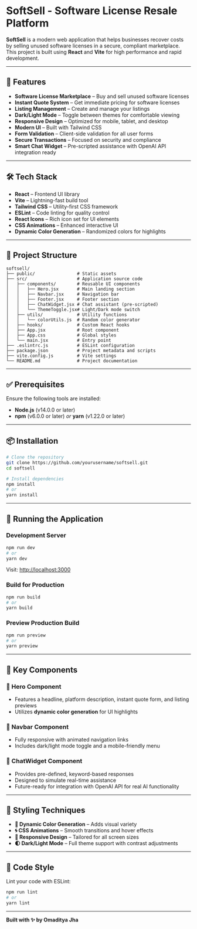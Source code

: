 # SoftSell - Software License Resale Platform

**SoftSell** is a modern web application that helps businesses recover costs by selling unused software licenses in a secure, compliant marketplace. This project is built using **React** and **Vite** for high performance and rapid development.

---

## 🚀 Features

- **Software License Marketplace** – Buy and sell unused software licenses
- **Instant Quote System** – Get immediate pricing for software licenses
- **Listing Management** – Create and manage your listings
- **Dark/Light Mode** – Toggle between themes for comfortable viewing
- **Responsive Design** – Optimized for mobile, tablet, and desktop
- **Modern UI** – Built with Tailwind CSS
- **Form Validation** – Client-side validation for all user forms
- **Secure Transactions** – Focused on security and compliance
- **Smart Chat Widget** – Pre-scripted assistance with OpenAI API integration ready

---

## 🛠 Tech Stack

- **React** – Frontend UI library
- **Vite** – Lightning-fast build tool
- **Tailwind CSS** – Utility-first CSS framework
- **ESLint** – Code linting for quality control
- **React Icons** – Rich icon set for UI elements
- **CSS Animations** – Enhanced interactive UI
- **Dynamic Color Generation** – Randomized colors for highlights

---

## 📁 Project Structure

```
softsell/
├── public/                # Static assets
├── src/                   # Application source code
│   ├── components/        # Reusable UI components
│   │   ├── Hero.jsx       # Main landing section
│   │   ├── Navbar.jsx     # Navigation bar
│   │   ├── Footer.jsx     # Footer section
│   │   ├── ChatWidget.jsx # Chat assistant (pre-scripted)
│   │   └── ThemeToggle.jsx# Light/Dark mode switch
│   ├── utils/             # Utility functions
│   │   └── colorUtils.js  # Random color generator
│   ├── hooks/             # Custom React hooks
│   ├── App.jsx            # Root component
│   ├── App.css            # Global styles
│   └── main.jsx           # Entry point
├── .eslintrc.js           # ESLint configuration
├── package.json           # Project metadata and scripts
├── vite.config.js         # Vite settings
└── README.md              # Project documentation
```

---

## ✅ Prerequisites

Ensure the following tools are installed:

- **Node.js** (v14.0.0 or later)
- **npm** (v6.0.0 or later) _or_ **yarn** (v1.22.0 or later)

---

## 📦 Installation

```bash
# Clone the repository
git clone https://github.com/yourusername/softsell.git
cd softsell

# Install dependencies
npm install
# or
yarn install
```

---

## 🧪 Running the Application

### Development Server

```bash
npm run dev
# or
yarn dev
```

Visit: [http://localhost:3000](http://localhost:3000)

### Build for Production

```bash
npm run build
# or
yarn build
```

### Preview Production Build

```bash
npm run preview
# or
yarn preview
```

---

## 🎨 Key Components

### 🦸 Hero Component

- Features a headline, platform description, instant quote form, and listing previews
- Utilizes **dynamic color generation** for UI highlights

### 🧭 Navbar Component

- Fully responsive with animated navigation links
- Includes dark/light mode toggle and a mobile-friendly menu

### 💬 ChatWidget Component

- Provides pre-defined, keyword-based responses
- Designed to simulate real-time assistance
- Future-ready for integration with OpenAI API for real AI functionality

---

## 💅 Styling Techniques

- **🎨 Dynamic Color Generation** – Adds visual variety
- **🌀 CSS Animations** – Smooth transitions and hover effects
- **📱 Responsive Design** – Tailored for all screen sizes
- **🌓 Dark/Light Mode** – Full theme support with contrast adjustments

---

## 📏 Code Style

Lint your code with ESLint:

```bash
npm run lint
# or
yarn lint
```

---
**Built with ✨ by Omaditya Jha**